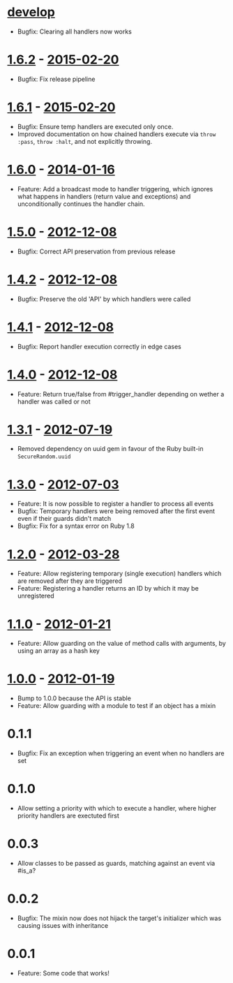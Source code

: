 # [develop](https://github.com/adhearsion/has-guarded-handlers)
  * Bugfix: Clearing all handlers now works

# [1.6.2](https://github.com/adhearsion/has-guarded-handlers/compare/v1.6.1...v1.6.2) - [2015-02-20](https://rubygems.org/gems/has-guarded-handlers/versions/1.6.2)
  * Bugfix: Fix release pipeline

# [1.6.1](https://github.com/adhearsion/has-guarded-handlers/compare/v1.6.0...v1.6.1) - [2015-02-20](https://rubygems.org/gems/has-guarded-handlers/versions/1.6.1)
  * Bugfix: Ensure temp handlers are executed only once.
  * Improved documentation on how chained handlers execute via `throw :pass`, `throw :halt`, and not explicitly throwing.

# [1.6.0](https://github.com/adhearsion/has-guarded-handlers/compare/v1.5.0...v1.6.0) - [2014-01-16](https://rubygems.org/gems/has-guarded-handlers/versions/1.6.0)
  * Feature: Add a broadcast mode to handler triggering, which ignores what happens in handlers (return value and exceptions) and unconditionally continues the handler chain.

# [1.5.0](https://github.com/adhearsion/has-guarded-handlers/compare/v1.4.2...v1.5.0) - [2012-12-08](https://rubygems.org/gems/has-guarded-handlers/versions/1.5.0)
  * Bugfix: Correct API preservation from previous release

# [1.4.2](https://github.com/adhearsion/has-guarded-handlers/compare/v1.4.1...v1.4.2) - [2012-12-08](https://rubygems.org/gems/has-guarded-handlers/versions/1.4.2)
  * Bugfix: Preserve the old 'API' by which handlers were called

# [1.4.1](https://github.com/adhearsion/has-guarded-handlers/compare/v1.4.0...v1.4.1) - [2012-12-08](https://rubygems.org/gems/has-guarded-handlers/versions/1.4.1)
  * Bugfix: Report handler execution correctly in edge cases

# [1.4.0](https://github.com/adhearsion/has-guarded-handlers/compare/v1.3.1...v1.4.0) - [2012-12-08](https://rubygems.org/gems/has-guarded-handlers/versions/1.4.0)
  * Feature: Return true/false from #trigger_handler depending on wether a handler was called or not

# [1.3.1](https://github.com/adhearsion/has-guarded-handlers/compare/v1.3.0...v1.3.1) - [2012-07-19](https://rubygems.org/gems/has-guarded-handlers/versions/1.3.1)
  * Removed dependency on uuid gem in favour of the Ruby built-in `SecureRandom.uuid`

# [1.3.0](https://github.com/adhearsion/has-guarded-handlers/compare/v1.2.0...v1.3.0) - [2012-07-03](https://rubygems.org/gems/has-guarded-handlers/versions/1.3.0)
  * Feature: It is now possible to register a handler to process all events
  * Bugfix: Temporary handlers were being removed after the first event even if their guards didn't match
  * Bugfix: Fix for a syntax error on Ruby 1.8

# [1.2.0](https://github.com/adhearsion/has-guarded-handlers/compare/v1.1.0...v1.2.0) - [2012-03-28](https://rubygems.org/gems/has-guarded-handlers/versions/1.2.0)
  * Feature: Allow registering temporary (single execution) handlers which are removed after they are triggered
  * Feature: Registering a handler returns an ID by which it may be unregistered

# [1.1.0](https://github.com/adhearsion/has-guarded-handlers/compare/v1.0.0...v1.1.0) - [2012-01-21](https://rubygems.org/gems/has-guarded-handlers/versions/1.1.0)
  * Feature: Allow guarding on the value of method calls with arguments, by using an array as a hash key

# [1.0.0](https://github.com/adhearsion/has-guarded-handlers/compare/v0.0.1...v1.0.0) - [2012-01-19](https://rubygems.org/gems/has-guarded-handlers/versions/1.0.0)
  * Bump to 1.0.0 because the API is stable
  * Feature: Allow guarding with a module to test if an object has a mixin

# 0.1.1
  * Bugfix: Fix an exception when triggering an event when no handlers are set

# 0.1.0
  * Allow setting a priority with which to execute a handler, where higher priority handlers are exectuted first

# 0.0.3
  * Allow classes to be passed as guards, matching against an event via #is_a?

# 0.0.2
  * Bugfix: The mixin now does not hijack the target's initializer which was causing issues with inheritance

# 0.0.1
  * Feature: Some code that works!
